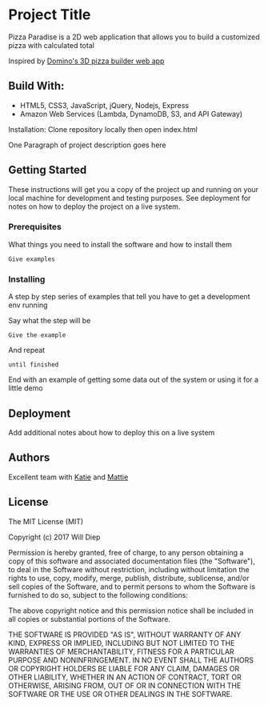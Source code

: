 # Project Title
Pizza Paradise is a 2D web application that allows you to build a customized pizza with calculated total

Inspired by [Domino's 3D pizza builder web app](https://www.eater.com/2014/4/25/6235513/dominos-new-ipad-app-features-a-3d-pizza-builder)

## Build With:
* HTML5, CSS3, JavaScript, jQuery, Nodejs, Express
* Amazon Web Services (Lambda, DynamoDB, S3, and API Gateway)

Installation:
Clone repository locally then open index.html





One Paragraph of project description goes here

## Getting Started

These instructions will get you a copy of the project up and running on your local machine for development and testing purposes. See deployment for notes on how to deploy the project on a live system.

### Prerequisites

What things you need to install the software and how to install them

```
Give examples
```

### Installing

A step by step series of examples that tell you have to get a development env running

Say what the step will be

```
Give the example
```

And repeat

```
until finished
```

End with an example of getting some data out of the system or using it for a little demo


## Deployment

Add additional notes about how to deploy this on a live system

## Authors

Excellent team with [Katie](github.com/kroeders) and [Mattie](github.com/socialmediamaven)

## License

The MIT License (MIT)

Copyright (c) 2017 Will Diep

Permission is hereby granted, free of charge, to any person obtaining a copy of this software and associated documentation files (the "Software"), to deal in the Software without restriction, including without limitation the rights to use, copy, modify, merge, publish, distribute, sublicense, and/or sell copies of the Software, and to permit persons to whom the Software is furnished to do so, subject to the following conditions:

The above copyright notice and this permission notice shall be included in all copies or substantial portions of the Software.

THE SOFTWARE IS PROVIDED "AS IS", WITHOUT WARRANTY OF ANY KIND, EXPRESS OR IMPLIED, INCLUDING BUT NOT LIMITED TO THE WARRANTIES OF MERCHANTABILITY, FITNESS FOR A PARTICULAR PURPOSE AND NONINFRINGEMENT. IN NO EVENT SHALL THE AUTHORS OR COPYRIGHT HOLDERS BE LIABLE FOR ANY CLAIM, DAMAGES OR OTHER LIABILITY, WHETHER IN AN ACTION OF CONTRACT, TORT OR OTHERWISE, ARISING FROM, OUT OF OR IN CONNECTION WITH THE SOFTWARE OR THE USE OR OTHER DEALINGS IN THE SOFTWARE.
